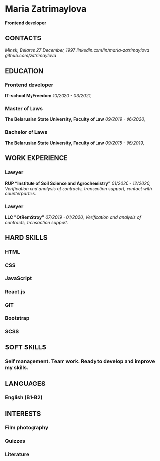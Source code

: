 # Maria Zatrimaylova
__Frontend developer__
## CONTACTS
*Minsk, Belarus*
*27 December, 1997*
*linkedin.com/in/maria-zatrimaylova*
*github.com/zatrimaylova*
## EDUCATION
### Frontend developer
__IT-school MyFreedom__
_10/2020 - 03/2021,_
### Master of Laws
__The Belarusian State University, Faculty of Law__
_09/2019 - 06/2020,_
### Bachelor of Laws
__The Belarusian State University, Faculty of Law__
_09/2015 - 06/2019,_
## WORK EXPERIENCE
### Lawyer
__RUР “Institute of Soil Science and Agrochemistry”__
_01/2020 - 12/2020,_
*Verification and analysis of contracts, transaction support, contact with counterparties.*
### Lawyer
__LLC "OtRemStroy"__
_07/2019 - 01/2020,_
*Verification and analysis of contracts, transaction support.*
## HARD SKILLS
### HTML 
### CSS 
### JavaScript 
### React.js 
### GIT 
### Bootstrap 
### SCSS
## SOFT SKILLS
### Self management. Team work. Ready to develop and improve my skills.
## LANGUAGES
### English (B1-B2)
## INTERESTS
### Film photography
### Quizzes 
### Literature